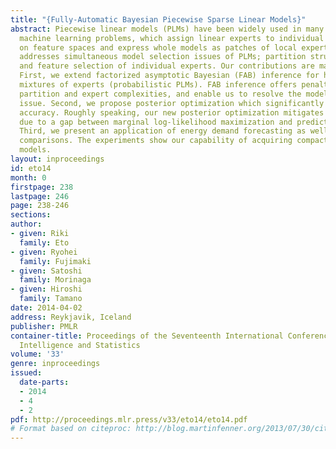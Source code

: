 ```yaml
---
title: "{Fully-Automatic Bayesian Piecewise Sparse Linear Models}"
abstract: Piecewise linear models (PLMs) have been widely used in many enterprise
  machine learning problems, which assign linear experts to individual partitions
  on feature spaces and express whole models as patches of local experts. This paper
  addresses simultaneous model selection issues of PLMs; partition structure determination
  and feature selection of individual experts. Our contributions are mainly three-fold.
  First, we extend factorized asymptotic Bayesian (FAB) inference for hierarchical
  mixtures of experts (probabilistic PLMs). FAB inference offers penalty terms w.r.t.
  partition and expert complexities, and enable us to resolve the model selection
  issue. Second, we propose posterior optimization which significantly improves predictive
  accuracy. Roughly speaking, our new posterior optimization mitigates accuracy degradation
  due to a gap between marginal log-likelihood maximization and predictive accuracy.
  Third, we present an application of energy demand forecasting as well as benchmark
  comparisons. The experiments show our capability of acquiring compact and highly-accurate
  models.
layout: inproceedings
id: eto14
month: 0
firstpage: 238
lastpage: 246
page: 238-246
sections: 
author:
- given: Riki
  family: Eto
- given: Ryohei
  family: Fujimaki
- given: Satoshi
  family: Morinaga
- given: Hiroshi
  family: Tamano
date: 2014-04-02
address: Reykjavik, Iceland
publisher: PMLR
container-title: Proceedings of the Seventeenth International Conference on Artificial
  Intelligence and Statistics
volume: '33'
genre: inproceedings
issued:
  date-parts:
  - 2014
  - 4
  - 2
pdf: http://proceedings.mlr.press/v33/eto14/eto14.pdf
# Format based on citeproc: http://blog.martinfenner.org/2013/07/30/citeproc-yaml-for-bibliographies/
---
```

